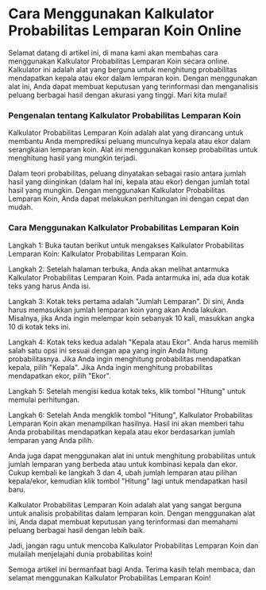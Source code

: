 Cara Menggunakan Kalkulator Probabilitas Lemparan Koin Online
=============================================================

Selamat datang di artikel ini, di mana kami akan membahas cara menggunakan Kalkulator Probabilitas Lemparan Koin secara online. Kalkulator ini adalah alat yang berguna untuk menghitung probabilitas mendapatkan kepala atau ekor dalam lemparan koin. Dengan menggunakan alat ini, Anda dapat membuat keputusan yang terinformasi dan menganalisis peluang berbagai hasil dengan akurasi yang tinggi. Mari kita mulai!

### Pengenalan tentang Kalkulator Probabilitas Lemparan Koin

Kalkulator Probabilitas Lemparan Koin adalah alat yang dirancang untuk membantu Anda memprediksi peluang munculnya kepala atau ekor dalam serangkaian lemparan koin. Alat ini menggunakan konsep probabilitas untuk menghitung hasil yang mungkin terjadi.

Dalam teori probabilitas, peluang dinyatakan sebagai rasio antara jumlah hasil yang diinginkan (dalam hal ini, kepala atau ekor) dengan jumlah total hasil yang mungkin. Dengan menggunakan Kalkulator Probabilitas Lemparan Koin, Anda dapat melakukan perhitungan ini dengan cepat dan mudah.

### Cara Menggunakan Kalkulator Probabilitas Lemparan Koin

Langkah 1: Buka tautan berikut untuk mengakses Kalkulator Probabilitas Lemparan Koin: Kalkulator Probabilitas Lemparan Koin.

Langkah 2: Setelah halaman terbuka, Anda akan melihat antarmuka Kalkulator Probabilitas Lemparan Koin. Pada antarmuka ini, ada dua kotak teks yang harus Anda isi.

Langkah 3: Kotak teks pertama adalah "Jumlah Lemparan". Di sini, Anda harus memasukkan jumlah lemparan koin yang akan Anda lakukan. Misalnya, jika Anda ingin melempar koin sebanyak 10 kali, masukkan angka 10 di kotak teks ini.

Langkah 4: Kotak teks kedua adalah "Kepala atau Ekor". Anda harus memilih salah satu opsi ini sesuai dengan apa yang ingin Anda hitung probabilitasnya. Jika Anda ingin menghitung probabilitas mendapatkan kepala, pilih "Kepala". Jika Anda ingin menghitung probabilitas mendapatkan ekor, pilih "Ekor".

Langkah 5: Setelah mengisi kedua kotak teks, klik tombol "Hitung" untuk memulai perhitungan.

Langkah 6: Setelah Anda mengklik tombol "Hitung", Kalkulator Probabilitas Lemparan Koin akan menampilkan hasilnya. Hasil ini akan memberi tahu Anda probabilitas mendapatkan kepala atau ekor berdasarkan jumlah lemparan yang Anda pilih.

Anda juga dapat menggunakan alat ini untuk menghitung probabilitas untuk jumlah lemparan yang berbeda atau untuk kombinasi kepala dan ekor. Cukup kembali ke langkah 3 dan 4, ubah jumlah lemparan atau pilihan kepala/ekor, kemudian klik tombol "Hitung" lagi untuk mendapatkan hasil baru.

Kalkulator Probabilitas Lemparan Koin adalah alat yang sangat berguna untuk analisis probabilitas dalam lemparan koin. Dengan menggunakan alat ini, Anda dapat membuat keputusan yang terinformasi dan memahami peluang berbagai hasil dengan lebih baik.

Jadi, jangan ragu untuk mencoba Kalkulator Probabilitas Lemparan Koin dan mulailah menjelajahi dunia probabilitas koin!

Semoga artikel ini bermanfaat bagi Anda. Terima kasih telah membaca, dan selamat menggunakan Kalkulator Probabilitas Lemparan Koin!